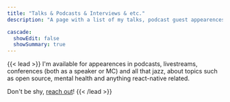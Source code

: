 ```yaml
---
title: "Talks & Podcasts & Interviews & etc."
description: "A page with a list of my talks, podcast guest appearences and similar content."

cascade:
  showEdit: false
  showSummary: true
---
```


{{< lead >}}
I'm available for appearences in podcasts, livestreams, conferences (both as a speaker or MC) and all that jazz, about topics such as open source, mental health and anything react-native related.

Don't be shy, [reach out](mailto:notkelset@kelset.dev)!
{{< /lead >}}
